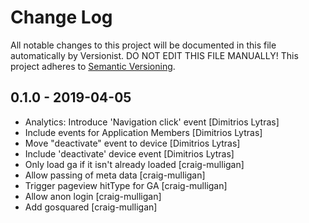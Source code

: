 # Change Log

All notable changes to this project will be documented in this file
automatically by Versionist. DO NOT EDIT THIS FILE MANUALLY!
This project adheres to [Semantic Versioning](http://semver.org/).

## 0.1.0 - 2019-04-05

* Analytics: Introduce 'Navigation click' event [Dimitrios Lytras]
* Include events for Application Members [Dimitrios Lytras]
* Move "deactivate" event to device [Dimitrios Lytras]
* Include 'deactivate' device event [Dimitrios Lytras]
* Only load ga if it isn't already loaded [craig-mulligan]
* Allow passing of meta data [craig-mulligan]
* Trigger pageview hitType for GA [craig-mulligan]
* Allow anon login [craig-mulligan]
* Add gosquared [craig-mulligan]
